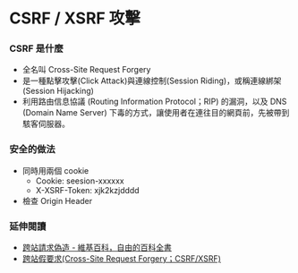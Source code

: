 # CSRF / XSRF 攻擊

### CSRF 是什麼

* 全名叫 Cross-Site Request Forgery
* 是一種點擊攻擊(Click Attack)與連線控制(Session Riding)，或稱連線綁架(Session Hijacking)
* 利用路由信息協議 (Routing Information Protocol；RIP) 的漏洞，以及 DNS (Domain Name Server) 下毒的方式，讓使用者在連往目的網頁前，先被帶到駭客伺服器。

<!--
是一種攻擊手段，壞人讓受害使用者的 User-Agent 跟隨惡意的 URI （例如會以誤導的連結、圖片、轉址等形式提供給 User-Agent）跑到信任的伺服器（通常是透過一個合法的 session cookie 來達成）。
 -->

<!-- Forgery: n. 偽造 -->

### 安全的做法

* 同時用兩個 cookie
	* Cookie: seesion-xxxxxx
	* X-XSRF-Token: xjk2kzjdddd
* 檢查 Origin Header

### 延伸閱讀

* [跨站請求偽造 - 維基百科，自由的百科全書](https://zh.wikipedia.org/wiki/%E8%B7%A8%E7%AB%99%E8%AF%B7%E6%B1%82%E4%BC%AA%E9%80%A0)
* [跨站假要求(Cross-Site Request Forgery；CSRF/XSRF)](http://www.digitimes.com.tw/tw/dt/n/shwnws.asp?Cat=&id=122887)
